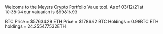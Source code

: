 Welcome to the Meyers Crypto Portfolio Value tool. 
As of 03/12/21 at 10:38:04 our valuation is $99816.93 

BTC Price = $57634.29
 ETH Price = $1786.62
BTC Holdings = 0.98BTC
 ETH holdings = 24.255477532ETH 
